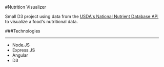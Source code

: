 #Nutrition Visualizer

Small D3 project using data from the [USDA's National Nutrient Database API](https://ndb.nal.usda.gov/ndb/api/doc) to visualize a food's nutritional data. 

###Technologies
___
* Node.JS
* Express.JS
* Angular
* D3

